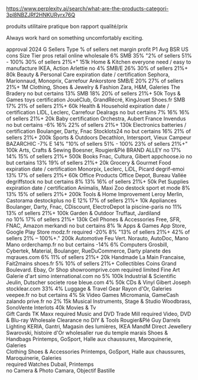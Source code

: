 https://www.perplexity.ai/search/what-are-the-products-categori-3pl8NBZJRf2HNKURyrx76Q


produits
utilitaire
pratique
bon rapport qualité/prix

Always work hard on something uncomfortably exciting.



approval	2024 G	Sellers Type	% of sellers	net margin profit	P1 Avg BSR	US	cons	Size Tier	pros	retail	online	wholesale
    6%	SMB	35%	"2% of sellers 51% - 100%
30% of sellers 21%+"	151k	Home & Kitchen			everyone need / easy to manufacture	IKEA, Action		Arlettie
no	4%	SMB/E	26%	30% of sellers 21%+	80k	Beauty & Personal Care	expiration date / certification			Sephora, Marionnaud, Monoprix, Carrefour		Ankorstore
        SMB/E	20%	27% of sellers 21%+	1M	Clothing, Shoes & Jewelry & Fashion				Zara, H&M, Galeries		The Bradery
no but certains	13%	SMB	18%	20% of sellers 21%+	50k	Toys & Games	toys certification			JouéClub, GrandRécré, KingJouet		Shoes.fr
        SMB	17%	21% of sellers 21%+	60k	Health & Household	expiration date / certification			LIDL, Leclerc, Carrefour		Dealrags
no but certains	7%		16%	16% of sellers 21%+	20k	Baby	certification			Orchestra, Aubert		France Invendus
no but certains	-6%		16%	22% of sellers 21%+	130k	Electronics	batteries / certification			Boulanger, Darty, Fnac		Stocklots24
no but certains			16%	21% of sellers 21%+	200k	Sports & Outdoors				Decathlon, Intersport, Vieux Campeur		BAZARCHIC
    -7%	E	14%	"10% of sellers 51% - 100%
23% of sellers 21%+"	100k	Arts, Crafts & Sewing				Boesner, Rougier&Plé		BRAND ALLEY
no	17%		14%	15% of sellers 21%+	500k	Books				Fnac, Cultura, Gibert		appchoose.io
no but certains			13%	19% of sellers 21%+	20k	Grocery & Gourmet Food	expiration date / certification			Monorpix, Leclerc, LiDL, Picard		degrif-emoi
            13%	17% of sellers 21%+	60k	Office Products				Office Depot, Bureau Vallée		degriffstock
no but certains	8%		13%	16% of sellers 21%+	50k	Pet Supplies	expiration date / certification			Animalis, Maxi Zoo		destock sport et mode
    8%		13%	15% of sellers 21%+	200k	Tools & Home Improvement				Leroy Merlin, Castorama		destockplus
no		E	12%	17% of sellers 21%+	10k	Appliances				Boulanger, Darty, Fnac, CDiscount, ElectroDepot		la piscine-paris
no			11%	13% of sellers 21%+	100k	Garden & Outdoor				Truffaut, Jardiland		
no			10%	17% of sellers 21%+	130k	Cell Phones & Accessories				Free, SFR, FNAC, Amazon		merkandi
no but certains			8%		1k	Apps & Games				App Store, Google Play Store		modz.fr
required	-20%		8%	"13% of sellers 21%+
42% of sellers 21% – 100%+."	200k	Automotive				Feu Vert. Norauto, AutoDoc, Mano Mano		orderchamp.fr
no but certains	-14%		6%			Computers				Grosbill, Cybertek, Material, Boulanger, RueDuCommerce, Darty		planete des mqraues.com
            6%	11% of sellers 21%+	20k	Handmade				La Main Francaise, Fait2mains		shoes.fr
            5%	10% of sellers 21%+		Collectibles Coins				Grand Boulevard. Ebay, Or Shop		showroomprive.com
required limited						Fine Art				Galerie d'art		simo international.com
no			5%		100k	Industrial & Scientific				Jeulin, Dutscher		societe rose bleue.com
            4%		50k	CDs & Vinyl				Gibert Joseph		stocklear.com
    33%		4%			Luggage & Travel Gear				Rayon d'Or, Galeries		veepee.fr
no but certains			4%		5k	Video Games				Micromania, GameCash		zalando prive.fr
no			2%		15k	Musical Instruments, Stage & Studio				Woodbrass, SonoVente		Interlots
                    40k	Movies & Tv						
                        Gift Cards						TK Maxx
required						Music and DVD						Trade Mill
required						Video, DVD & Blu-ray						Wholesale Clearance
no						DIY & Tools				Rougier&Plé		Guy Darrels
                        Lighting				KERIA, Gantri, Magasin des lumières, IKEA		MandM Direct
                        Jewellery				Swarovski, histoire d'Or		wholesaller rue du temple marais
                        Shoes & Handbags				Printemps, GoSport, Halle aux chaussures, Maroquinerie, Galeries		
                        Clothing Shoes & Accessories				Printemps, GoSport, Halle aux chaussures, Maroquinerie, Galeries		
required						Watches				Dubail, Printemps		
no						Camera & Photo				Camara, Objectif Bastille		
